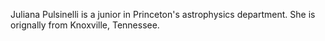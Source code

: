Juliana Pulsinelli is a junior in Princeton's astrophysics department. She is orignally from Knoxville, Tennessee. 
